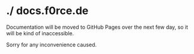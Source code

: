 # ./ docs.f0rce.de

Documentation will be moved to GitHub Pages over the next few day, so it will be kind of inaccessible. 

Sorry for any inconvenience caused.
